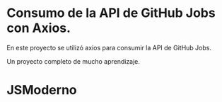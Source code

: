 
# Consumo de la API de GitHub Jobs con Axios.

En este proyecto se utilizó axios para consumir la API de GitHub Jobs.

Un proyecto completo de mucho aprendizaje.

# JSModerno